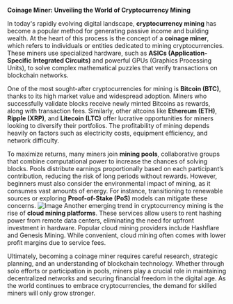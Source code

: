 **Coinage Miner: Unveiling the World of Cryptocurrency Mining**

In today's rapidly evolving digital landscape, **cryptocurrency mining** has become a popular method for generating passive income and building wealth. At the heart of this process is the concept of a **coinage miner**, which refers to individuals or entities dedicated to mining cryptocurrencies. These miners use specialized hardware, such as **ASICs (Application-Specific Integrated Circuits)** and powerful GPUs (Graphics Processing Units), to solve complex mathematical puzzles that verify transactions on blockchain networks.

One of the most sought-after cryptocurrencies for mining is **Bitcoin (BTC)**, thanks to its high market value and widespread adoption. Miners who successfully validate blocks receive newly minted Bitcoins as rewards, along with transaction fees. Similarly, other altcoins like **Ethereum (ETH)**, **Ripple (XRP)**, and **Litecoin (LTC)** offer lucrative opportunities for miners looking to diversify their portfolios. The profitability of mining depends heavily on factors such as electricity costs, equipment efficiency, and network difficulty.

To maximize returns, many miners join **mining pools**, collaborative groups that combine computational power to increase the chances of solving blocks. Pools distribute earnings proportionally based on each participant’s contribution, reducing the risk of long periods without rewards. However, beginners must also consider the environmental impact of mining, as it consumes vast amounts of energy. For instance, transitioning to renewable sources or exploring **Proof-of-Stake (PoS)** models can mitigate these concerns.
 ![Image](https://github.com/user-attachments/assets/057c907c-805e-4310-a052-f5031067f3de)
Another emerging trend in cryptocurrency mining is the rise of **cloud mining platforms**. These services allow users to rent hashing power from remote data centers, eliminating the need for upfront investment in hardware. Popular cloud mining providers include Hashflare and Genesis Mining. While convenient, cloud mining often comes with lower profit margins due to service fees.

Ultimately, becoming a coinage miner requires careful research, strategic planning, and an understanding of blockchain technology. Whether through solo efforts or participation in pools, miners play a crucial role in maintaining decentralized networks and securing financial freedom in the digital age. As the world continues to embrace cryptocurrencies, the demand for skilled miners will only grow stronger.